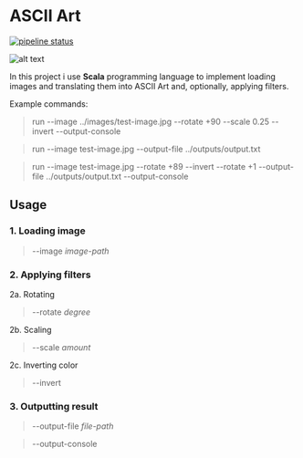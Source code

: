 # ASCII Art

[![pipeline status](https://gitlab.fit.cvut.cz/alekhiva/ascii-art-generator/badges/master/pipeline.svg)](https://gitlab.fit.cvut.cz/alekhiva/ascii-art-generator)

![alt text](https://i.imgur.com/WxeADKa.png)

In this project i use **Scala** programming language to implement loading images and translating them into ASCII Art and, optionally, applying filters.

Example commands:
> run --image ../images/test-image.jpg --rotate +90 --scale 0.25 --invert --output-console

> run --image test-image.jpg --output-file ../outputs/output.txt

> run --image test-image.jpg --rotate +89 --invert --rotate +1 --output-file ../outputs/output.txt --output-console 

## Usage

### 1. Loading image
> --image *image-path*

### 2. Applying filters
2a. Rotating 
> --rotate *degree*

2b. Scaling 
> --scale *amount*

2c. Inverting color
> --invert

### 3. Outputting result
> --output-file *file-path*

> --output-console
